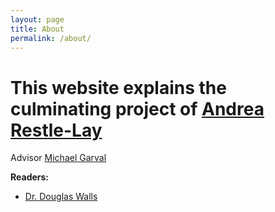 ```yaml
---
layout: page
title: About
permalink: /about/
---
```


# This website explains the culminating project of [Andrea Restle-Lay](https://www.linkedin.com/in/andrea-restle-lay) #

 Advisor [Michael Garval](https://chass.ncsu.edu/people/garval/) 

 __Readers:__
* [Dr. Douglas Walls](https://chass.ncsu.edu/people/dmwalls/)

